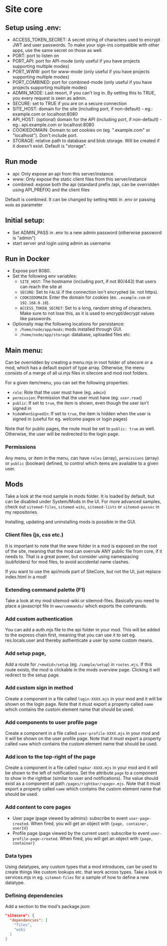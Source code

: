 # Site core

## Setup using .env:

- ACCESS_TOKEN_SECRET: A secret string of characters used to encrypt JWT and user passwords. To make your sign-ins compatible with other apps, use the same secret on those as well.
- PORT: port to listen on
- PORT_API: port for API-mode (only useful if you have projects supporting multiple modes)
- PORT_WWW: port for www-mode (only useful if you have projects supporting multiple modes)
- PORT_COMBINED: port for combined-mode (only useful if you have projects supporting multiple modes)
- ADMIN_MODE: Last resort, if you can't log in. By setting this to TRUE, you every request is seen as admin.
- SECURE: set to TRUE if you are on a secure connection
- SITE_HOST: domain for the site (including port, if non-default) - eg.: example.com or localhost:8080
- API_HOST: (optional) domain for the API (including port, if non-default) - eg.: api.example.com or localhost:8080
- COOKIEDOMAIN: Domain to set cookies on (eg. ".example.com" or "localhost"). Don't include port.
- STORAGE: relative path to database and blob storage. Will be created if it doesn't exist. Default is "storage".

## Run mode

- api: Only expose an api from this server/instance
- www: Only expose the static client files from this server/instance
- combined: expose both the api (standard prefix /api, can be overridden using API_PREFIX) and the client files

Default is combined. It can be changed by setting `MODE` in .env or passing `mode` as parameter

## Initial setup:

- Set ADMIN_PASS in .env to a new admin password (otherwise password is "admin")
- start server and login using admin as username

## Run in Docker

- Expose port 8080.
- Set the following env variables:
  - `SITE_HOST`: The hostname (including port, if not 80/443) that users can reach the site at
  - `SECURE`: Set to `FALSE` if the connection isn't encrypted (ie. not https).
  - `COOKIEDOMAIN`: Enter the domain for cookies (ex. `.example.com` or `192.168.0.10`).
  - `ACCESS_TOKEN_SECRET`: Set to a long, random string of characters. Make sure to not lose this, as it is used to encrypt/decrypt values like passwords. 
- Optionally map the following locations for persistance:
  - `/home/node/app/mods`: mods installed through GUI.
  - `/home/node/app/storage`: database, uploaded files etc.


## Main menu:
Can be overridden by creating a menu.mjs in root folder of sitecore or a mod, which has a default export of type array. Otherwise, the menu consists of a merge of all ui.mjs files in sitecore and mod root folders.

For a given item/menu, you can set the following properties:
- `role`: Role that the user must have (eg. `admin`)
- `permission`: Permission that the user must have (eg. `user.read`)
- `public`: If set to `true`, the item is shown, even though the user isn't signed in
- `hideWhenSignedIn`: If set to `true`, the item is hidden when the user is signed in (useful for eg. welcome pages or login pages)

Note that for public pages, the route must be set to `public: true` as well. Otherwise, the user will be redirected to the login page.

### Permissions

Any menu, or item in the menu, can have `roles` (array), `permissions` (array) or `public` (boolean) defined, to control which items are available to a given user.

## Mods
Take a look at the mod sample in mods folder. It is loaded by default, but can be disabled under System/Mods in the UI. For more advanced samples, check out `sitemod-files`, `sitemod-wiki`, `sitemod-lists` or `sitemod-passec` in my repositories.

Installing, updating and uninstalling mods is possible in the GUI.

### Client files (js, css etc.)
It is important to note that the www folder in a mod is exposed on the root of the site, meaning that the mod can overrule ANY public file from core, if it needs to. That is a great power, but consider using namespacing (subfolders) for mod files, to avoid accidental name clashes.

If you want to use the api/mods part of SiteCore, but not the UI, just replace index.html in a mod!

### Extending command palette (F1)
Take a look at my mod sitemod-wiki or sitemod-files. Basically you need to place a javascript file in `www/commands/` which exports the commands.

### Add custom authentication

You can add a auth.mjs file to the api folder in your mod. This will be added to the express chain first, meaning that you can use it to set eg. res.locals.user and thereby authenticate a user by some custom means.

### Add setup page,

Add a route for `/<modid>/setup` (eg. `/sample/setup`) in `routes.mjs`. If this route exists, the mod is clickable in the mods overview page. Clicking it will redirect to the setup page.

### Add custom sign in method

Create a component in a file called `login-XXXX.mjs` in your mod and it will be shown on the login page. Note that it must export a property called `name` which contains the custom element name that should be used.

### Add components to user profile page

Create a component in a file called `user-profile-XXXX.mjs` in your mod and it will be shown on the user profile page. Note that it must export a property called `name` which contains the custom element name that should be used.

### Add icon to the top-right of the page

Create a component in a file called `topbar-XXXX.mjs` in your mod and it will be shown to the left of notifications. Set the attribute `page` to a component to show in the rightbar (similar to user and notifications). The value should exist as a component at path `/pages/rightbar/<page>.mjs`. Note that it must export a property called `name` which contains the custom element name that should be used.

### Add content to core pages

- User page (page viewed by admins): subscribe to event `user-page-created`. When fired, you will get an object with `{page, container, userId}`
- Profile page (page viewed by the current user): subscribe to event `user-profile-page-created`. When fired, you will get an object with `{page, container}`

### Data types

Using datatypes, any custom types that a mod introduces, can be used to create things like custom lookups etc. that work across types. Take a look in services.mjs in eg. `sitemod-files` for a sample of how to define a new datatype.

### Defining dependencies

Add a section to the mod's package.json:

```json
"sitecore": {
  "dependencies": [
    "files",
    "wiki
  ]
}
```
